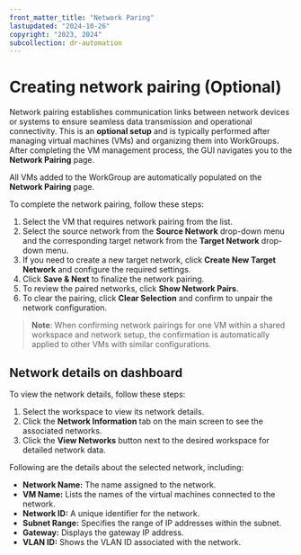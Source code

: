 ```yaml
---
front_matter_title: "Network Paring"
lastupdated: "2024-10-26"
copyright: "2023, 2024"
subcollection: dr-automation
---
```

# Creating network pairing (Optional)

Network pairing establishes communication links between network devices or systems to ensure seamless data transmission and operational connectivity. This is an **optional setup** and is typically performed after managing virtual machines (VMs) and organizing them into WorkGroups. After completing the VM management process, the GUI navigates you to the **Network Pairing** page.

All VMs added to the WorkGroup are automatically populated on the **Network Pairing** page.

To complete the network pairing, follow these steps:

1. Select the VM that requires network pairing from the list.
2. Select the source network from the **Source Network** drop-down menu and the corresponding target network from the **Target Network** drop-down menu.
3. If you need to create a new target network, click **Create New Target Network** and configure the required settings.
4. Click **Save & Next** to finalize the network pairing.
5. To review the paired networks, click **Show Network Pairs**.
6. To clear the pairing, click **Clear Selection** and confirm to unpair the network configuration.

> **Note**: When confirming network pairings for one VM within a shared workspace and network setup, the confirmation is automatically applied to other VMs with similar configurations.

## Network details on dashboard

To view the network details, follow these steps:

1. Select the workspace to view its network details.
2. Click the **Network Information** tab on the main screen to see the associated networks.
3. Click the **View Networks** button next to the desired workspace for detailed network data.

Following are the details about the selected network, including:

- **Network Name:** The name assigned to the network.
- **VM Name:** Lists the names of the virtual machines connected to the network.
- **Network ID:** A unique identifier for the network.
- **Subnet Range:** Specifies the range of IP addresses within the subnet.
- **Gateway:** Displays the gateway IP address.
- **VLAN ID:** Shows the VLAN ID associated with the network.
